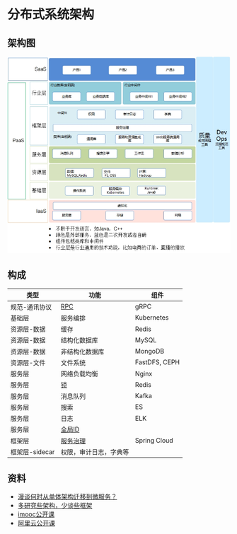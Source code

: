 # 分布式系统架构

## 架构图
![](../s/distarch/arch.jpg)

## 构成

| 类型 | 功能 | 组件 |
| - | - | - |
| 规范-通讯协议 | [RPC](distarch/rpc) | gRPC |
| 基础层 | 服务编排 | Kubernetes |
| 资源层-数据 | 缓存 | Redis |
| 资源层-数据 | 结构化数据库 | MySQL |
| 资源层-数据 | 非结构化数据库 | MongoDB |
| 资源层-文件 | 文件系统 | FastDFS, CEPH |
| 服务层 | 网络负载均衡 | Nginx |
| 服务层 | [锁](distarch/locker) | Redis |
| 服务层 | 消息队列 | Kafka |
| 服务层 | 搜索 | ES |
| 服务层 | 日志 | ELK |
| 服务层 | [全局ID](distarch/globalid) |  |
| 框架层 | [服务治理](distarch/sg/SUMMARY) | Spring Cloud |
| 框架层-sidecar | 权限，审计日志，字典等 |  |

## 资料
* [漫谈何时从单体架构迁移到微服务？](https://mp.weixin.qq.com/s/VpQvqRc8UxZLs5L3iyJoQQ)
* [多研究些架构，少谈些框架](https://www.heguang-tech.com/blog/2020/architect/architect-or-framework/)
* [imooc公开课](http://class.imooc.com/sale/javaarchitect)
* [阿里云公开课](https://edu.aliyun.com/roadmap/microservice)
